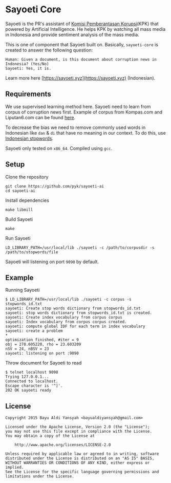 # Sayoeti Core
Sayoeti is the PR's assistant of [Komisi Pemberantasan Korupsi][KPK](KPK) that 
powered by Artificial Intelligence. He helps KPK by watching all mass media in 
Indonesia and provide sentiment analysis of the mass media.

[KPK]: http://www.kpk.go.id/splash/

This is one of component that Sayoeti built on. Basically, `sayoeti-core` is 
created to answer the following question:

    Human: Given a document, is this document about corruption news in Indonesia? (Yes/No)
    Sayoeti: Yes, it is.

Learn more here [https://sayoeti.xyz](https://sayoeti.xyz) (Indonesian).

## Requirements
We use supervised learning method here. Sayoeti need to learn from corpus
of corruption news first. Example of corpus from Kompas.com and Liputan6.com
can be found [here][corpus].

To decrease the bias we need to remove commonly used words in Indonesian
like `dan` & `di` that have no meaning in our context. To do this, use
[Indonesian stopwords][sw].

Sayoeti only tested on `x86_64`. Compiled using `gcc`.

[corpus]: https://www.dropbox.com/s/vuziwj3wcwfrter/example-corpus.tar.gz?dl=0
[sw]: https://sites.google.com/site/kevinbouge/stopwords-lists

## Setup

Clone the repository

    git clone https://github.com/pyk/sayoeti-ai
    cd sayoeti-ai

Install dependencies

    make libmill

Build Sayoeti

    make

Run Sayoeti

    LD_LIBRARY_PATH=/usr/local/lib ./sayoeti -c /path/to/corpusdir -s /path/to/stopwords/file

Sayoeti will listening on port `9090` by default.

## Example
Running Sayoeti

    $ LD_LIBRARY_PATH=/usr/local/lib ./sayoeti -c corpus -s stopwords_id.txt 
    sayoeti: Create stop words dictionary from stopwords_id.txt
    sayoeti: stop words dictionary from stopwords_id.txt is created.
    sayoeti: Create index vocabulary from corpus corpus
    sayoeti: Index vocabulary from corpus corpus created.
    sayoeti: compute global IDF for each term in index vocabulary
    sayoeti: create a problem
    *
    optimization finished, #iter = 9
    obj = 278.605220, rho = 23.603209
    nSV = 24, nBSV = 23
    sayoeti: listening on port :9090

Throw document for Sayoeti to read

    $ telnet localhost 9090
    Trying 127.0.0.1...
    Connected to localhost.
    Escape character is '^]'.
    202 OK sayoeti ready

## License

    Copyright 2015 Bayu Aldi Yansyah <bayualdiyansyah@gmail.com>

    Licensed under the Apache License, Version 2.0 (the "License");
    you may not use this file except in compliance with the License.
    You may obtain a copy of the License at

        http://www.apache.org/licenses/LICENSE-2.0

    Unless required by applicable law or agreed to in writing, software
    distributed under the License is distributed on an "AS IS" BASIS,
    WITHOUT WARRANTIES OR CONDITIONS OF ANY KIND, either express or implied.
    See the License for the specific language governing permissions and
    limitations under the License.
